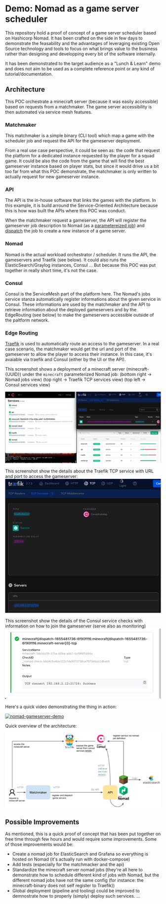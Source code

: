 # Demo: Nomad as a game server scheduler

This repository hold a proof of concept of a game server scheduler based on Hashicorp Nomad.
It has been crafted on the side in few days to demonstrate the feasability and the advantages of leveraging existing Open Source technology and tools to focus on what brings value to the business rather than designing and developping every bit of the software internally.

It has been demonstrated to the target audience as a "Lunch & Learn" demo and does not aim to be used as a complete reference point or any kind of tutorial/documentation.

## Architecture

This POC orchestrate a minecraft server (because it was easily accessible) based on requests from a matchmaker. The game server accessibility is then automated via service mesh features.

### Matchmaker

This matchmaker is a simple binary (CLI tool) which map a game with the scheduler job and request the API for the gameserver deployment.

From a real use case perspective, it could be seen as: the code that request the platform for a dedicated instance requested by the player for a squad game. It could be also the code from the game that will find the best gameserver instance based on player stats, but since it would drive us a bit too far from what this POC demonstrate, the matchmaker is only written to actually request for new gameserver instance.

### API

The API is the in-house software that links the games with the platform.
In this example, it is build arround the Service-Oriented Architecture because this is how was built the APIs where this POC was conduct.

When the matchmaker request a gameserver, the API will register the gameserver job description to Nomad (as a [parametereized job](https://www.nomadproject.io/docs/job-specification/parameterized)) and [dispatch](https://www.nomadproject.io/docs/commands/job/dispatch) the job to create a new instance of a game server.

### Nomad

Nomad is the actual workload orchestrator / scheduler. It runs the API, the gameservers and Traefik (see below).
It could also runs the ElasticSearch/Graylog instances, Consul  ... But because this POC was put together in really short time, it's not the case.

### Consul

Consul is the ServiceMesh part of the platform here. The Nomad's jobs service stanza automatically register informations about the given service in Consul.
These informations are used by the matchmaker and the API to retrieve information about the deployed gameservers and by the EdgeRouting (see below) to make the gameservers accessible outside of the paltform network.

### Edge Routing

[Traefik](https://traefik.io/traefik/) is used to automatically route an access to the gameserver. In a real case scenario, the matchmaker would get the url and port of the gameserver to allow the player to access their instance. In this case, it's avaiable via traefik and Consul (either by the UI or the API).

This screenshot shows a deployment of a minecraft server (minecraft-{UUID}) under the `minecraft` parameterized Nomad job:
(bottom right -> Nomad jobs view)
(top right -> Traefik TCP services view)
(top left -> Consul services view)

![img/gameserver_deployment.png](img/gameserver_deployment.png)

This screenshot show the details about the Traefik TCP service with URL and port to access the gameserver:
![img/gameserver_traefik_service.png](img/gameserver_traefik_service.png)

This screenshot show the details of the Consul service checks with information on how to join the gameserver (serve also as monitoring)
![img/](img/gameserver_consul_service.png)

Here's a quick video demonstrating the thing in action:

[![nomad-gameserver-demo](http://img.youtube.com/vi/s8dw9Rh4e-Y/0.jpg)](http://www.youtube.com/watch?v=s8dw9Rh4e-Y "nomad-gameserver-demo")

Quick overview of the architecture:

![img/architecture_overview.png](img/architecture_overview.png)

## Possible Improvements

As mentioned, this is a quick proof of concept that has been put together on free time through few hours and would require some improvements.
Some of those improvements would be:

- Create a nomad job for ElasticSearch and Grafana so everything is hosted on Nomad (it's actually run with docker-compose)
- Add tests (especially for the matchmacker and the api)
- Standardize the minecraft server nomad jobs (they're all here to demonstrate how to schedule different kind of jobs with Nomad, but the different nomad jobs have not the same config (for instance: the minecraft-binary does not self register to Traefik))
- Global deployment (pipeline and tooling) could be improved to demnostrate how to properly (simply) deploy such services.
...

